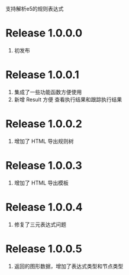 支持解析e5的规则表达式
# Release 1.0.0.0
1. 初发布
# Release 1.0.0.1
1. 集成了一些功能函数方便使用
2. 新增 Result 方便 查看执行结果和跟踪执行结果
# Release 1.0.0.2
1. 增加了 HTML 导出规则树
# Release 1.0.0.3
1. 增加了 HTML 导出模板
# Release 1.0.0.4
1. 修复了三元表达式问题
# Release 1.0.0.5
1. 返回的图形数据，增加了表达式类型和节点类型

